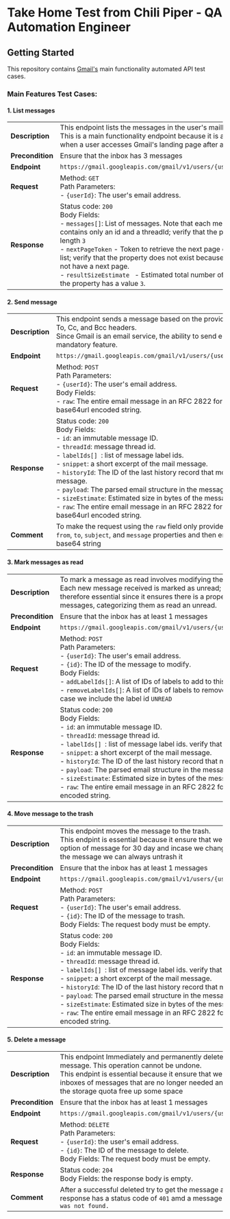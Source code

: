 # Take Home Test from Chili Piper - QA Automation Engineer

## Getting Started

This repository contains [Gmail's](https://mail.google.com/) main functionality automated API test cases.

### Main Features Test Cases:

#### 1. List messages

|                  |                                                                                                                                                                                                                                                                                                                                                                                                                                                                      |
| ---------------- | -------------------------------------------------------------------------------------------------------------------------------------------------------------------------------------------------------------------------------------------------------------------------------------------------------------------------------------------------------------------------------------------------------------------------------------------------------------------- |
| **Description**  | This endpoint lists the messages in the user's mailbox. <br>This is a main functionality endpoint because it is always called when a user accesses Gmail's landing page after authentication.                                                                                                                                                                                                                                                                        |
| **Precondition** | Ensure that the inbox has 3 messages                                                                                                                                                                                                                                                                                                                                                                                                                                 |
| **Endpoint**     | `https://gmail.googleapis.com/gmail/v1/users/{userId}/messages`                                                                                                                                                                                                                                                                                                                                                                                                      |
| **Request**      | Method: `GET`<br>Path Parameters: <br> - `{userId}`: The user's email address.                                                                                                                                                                                                                                                                                                                                                                                       |
| **Response**     | Status code: `200` <br> Body Fields: <br> - `messages[]`: List of messages. Note that each message resource contains only an id and a threadId; verify that the property is of length `3` <br> - `nextPageToken` - Token to retrieve the next page of results in the list; verify that the property does not exist because the list does not have a next page. <br> - `resultSizeEstimate ` - Estimated total number of results; verify the property has a value `3`. |

#### 2. Send message

|                 |                                                                                                                                                                                                                                                                                                                                                                                                                                                                                                                                           |
| --------------- | ----------------------------------------------------------------------------------------------------------------------------------------------------------------------------------------------------------------------------------------------------------------------------------------------------------------------------------------------------------------------------------------------------------------------------------------------------------------------------------------------------------------------------------------- |
| **Description** | This endpoint sends a message based on the provided recipients in the To, Cc, and Bcc headers. <br>Since Gmail is an email service, the ability to send email messages is a mandatory feature.                                                                                                                                                                                                                                                                                                                                            |
| **Endpoint**    | `https://gmail.googleapis.com/gmail/v1/users/{userId}/messages/send`                                                                                                                                                                                                                                                                                                                                                                                                                                                                      |
| **Request**     | Method: `POST`<br>Path Parameters: <br> - `{userId}`: The user's email address. <br>Body Fields: <br>- `raw`: The entire email message in an RFC 2822 formatted and base64url encoded string.                                                                                                                                                                                                                                                                                                                                             |
| **Response**    | Status code: `200` <br> Body Fields: <br> - `id`: an immutable message ID. <br> - `threadId`: message thread id. <br> - `labelIds[] `: list of message label ids. <br> - `snippet`: a short excerpt of the mail message. <br> - `historyId`: The ID of the last history record that modified this message. <br> - `payload`: The parsed email structure in the message parts. <br> - `sizeEstimate`: Estimated size in bytes of the message. <br>- `raw`: The entire email message in an RFC 2822 formatted and base64url encoded string. |
| **Comment**     | To make the request using the `raw` field only provide an object contains `from`, `to`, `subject`, and `message` properties and then encode into a base64 string                                                                                                                                                                                                                                                                                                                                                                          |

#### 3. Mark messages as read

|                  |                                                                                                                                                                                                                                                                                                                                                                                                                                                                                                                                                                                      |
| ---------------- | ------------------------------------------------------------------------------------------------------------------------------------------------------------------------------------------------------------------------------------------------------------------------------------------------------------------------------------------------------------------------------------------------------------------------------------------------------------------------------------------------------------------------------------------------------------------------------------ |
| **Description**  | To mark a message as read involves modifying the labels of a message. <br>Each new message received is marked as unread; the modify endpoint is therefore essential since it ensures there is a proper organization of the messages, categorizing them as read an unread.                                                                                                                                                                                                                                                                                                            |
| **Precondition** | Ensure that the inbox has at least 1 messages                                                                                                                                                                                                                                                                                                                                                                                                                                                                                                                                        |
| **Endpoint**     | `https://gmail.googleapis.com/gmail/v1/users/{userId}/messages/{id}/modify`                                                                                                                                                                                                                                                                                                                                                                                                                                                                                                          |
| **Request**      | Method: `POST`<br>Path Parameters: <br> - `{userId}`: The user's email address. <br> - `{id}`: The ID of the message to modify. <br>Body Fields: <br>- `addLabelIds[]`: A list of IDs of labels to add to this message. <br>- `removeLabelIds[]`: A list of IDs of labels to remove to this message; for this case we include the label id `UNREAD`                                                                                                                                                                                                                                  |
| **Response**     | Status code: `200` <br> Body Fields: <br> - `id`: an immutable message ID. <br> - `threadId`: message thread id. <br> - `labelIds[] `: list of message label ids. verify that the id `UNREAD` dose not exist <br> - `snippet`: a short excerpt of the mail message. <br> - `historyId`: The ID of the last history record that modified this message. <br> - `payload`: The parsed email structure in the message parts. <br> - `sizeEstimate`: Estimated size in bytes of the message. <br>- `raw`: The entire email message in an RFC 2822 formatted and base64url encoded string. |

#### 4. Move message to the trash

|                  |                                                                                                                                                                                                                                                                                                                                                                                                                                                                                                                                                                             |
| ---------------- | --------------------------------------------------------------------------------------------------------------------------------------------------------------------------------------------------------------------------------------------------------------------------------------------------------------------------------------------------------------------------------------------------------------------------------------------------------------------------------------------------------------------------------------------------------------------------- |
| **Description**  | This endpoint moves the message to the trash. <br>This endpint is essential because it ensure that we have a sort of soft delete option of message for 30 day and incase we changed our mind on deleting the message we can always untrash it                                                                                                                                                                                                                                                                                                                               |
| **Precondition** | Ensure that the inbox has at least 1 messages                                                                                                                                                                                                                                                                                                                                                                                                                                                                                                                               |
| **Endpoint**     | `https://gmail.googleapis.com/gmail/v1/users/{userId}/messages/{id}/trash`                                                                                                                                                                                                                                                                                                                                                                                                                                                                                                  |
| **Request**      | Method: `POST`<br>Path Parameters: <br> - `{userId}`: The user's email address. <br> - `{id}`: The ID of the message to trash. <br>Body Fields: The request body must be empty.                                                                                                                                                                                                                                                                                                                                                                                             |
| **Response**     | Status code: `200` <br> Body Fields: <br> - `id`: an immutable message ID. <br> - `threadId`: message thread id. <br> - `labelIds[] `: list of message label ids. verify that the id `TRASH` exists <br> - `snippet`: a short excerpt of the mail message. <br> - `historyId`: The ID of the last history record that modified this message. <br> - `payload`: The parsed email structure in the message parts. <br> - `sizeEstimate`: Estimated size in bytes of the message. <br>- `raw`: The entire email message in an RFC 2822 formatted and base64url encoded string. |

#### 5. Delete a message

|                  |                                                                                                                                                                                                                                                                                                 |
| ---------------- | ----------------------------------------------------------------------------------------------------------------------------------------------------------------------------------------------------------------------------------------------------------------------------------------------- |
| **Description**  | This endpoint Immediately and permanently deletes the specified message. This operation cannot be undone. <br>This endpint is essential because it ensure that we have clean up the inboxes of messages that are no longer needed and incase of a linit on the storage quota free up some space |
| **Precondition** | Ensure that the inbox has at least 1 messages                                                                                                                                                                                                                                                   |
| **Endpoint**     | `https://gmail.googleapis.com/gmail/v1/users/{userId}/messages/{id}`                                                                                                                                                                                                                            |
| **Request**      | Method: `DELETE`<br>Path Parameters: <br> - `{userId}`: the user's email address. <br> - `{id}`: The ID of the message to delete. <br>Body Fields: The request body must be empty.                                                                                                              |
| **Response**     | Status code: `204` <br> Body Fields: the response body is empty.                                                                                                                                                                                                                                 |
| **Comment**      | After a successful deleted try to get the message and verify that the response has a status code of `401` amd a message `Requested entity was not found.`                                                                                                                                       |
